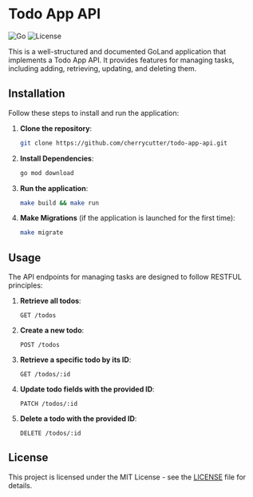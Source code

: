 # Todo App API

![Go](https://img.shields.io/badge/Go-1.22-blue.svg)
![License](https://img.shields.io/badge/License-MIT-green.svg)

This is a well-structured and documented GoLand application that implements a Todo App API. It provides features for managing tasks, including adding, retrieving, updating, and deleting them.

## Installation

Follow these steps to install and run the application:

1. **Clone the repository**:
    ```sh
    git clone https://github.com/cherrycutter/todo-app-api.git
    ```
2. **Install Dependencies**:
    ```sh
    go mod download
    ```
3. **Run the application**:
    ```sh
    make build && make run
    ```
4. **Make Migrations** (if the application is launched for the first time):
    ```sh
    make migrate
    ```

## Usage

The API endpoints for managing tasks are designed to follow RESTFUL principles:

1. **Retrieve all todos**:
    ```http
    GET /todos
    ```

2. **Create a new todo**:
    ```http
    POST /todos
    ```

3. **Retrieve a specific todo by its ID**:
    ```http
    GET /todos/:id
    ```

4. **Update todo fields with the provided ID**:
    ```http
    PATCH /todos/:id
    ```

5. **Delete a todo with the provided ID**:
    ```http
    DELETE /todos/:id
    ```

## License

This project is licensed under the MIT License - see the [LICENSE](LICENSE) file for details.